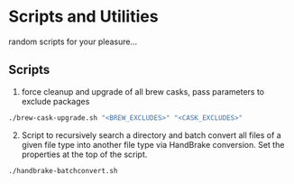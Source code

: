 Scripts and Utilities
========

random scripts for your pleasure...

Scripts
--------

1. force cleanup and upgrade of all brew casks, pass parameters to exclude packages
```bash
./brew-cask-upgrade.sh "<BREW_EXCLUDES>" "<CASK_EXCLUDES>"
```
2. Script to recursively search a directory and batch convert all files of a given file type into another file type via HandBrake conversion. Set the properties at the top of the script.
```bash
./handbrake-batchconvert.sh
```
